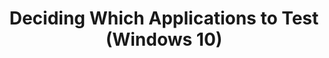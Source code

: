 ---
title: Deciding Which Applications to Test (Windows 10)
description: Before starting your compatibility testing on the version of Windows that you want to deploy, you can use the Application Compatibility Toolkit (ACT) to identify which applications should be the focus of your testing.
redirect_url: https://technet.microsoft.com/itpro/windows/deploy/manage-windows-upgrades-with-upgrade-analytics
---
